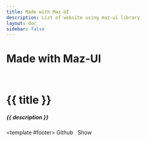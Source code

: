 ```yaml
---
title: Made with Maz-UI
description: List of website using maz-ui library
layout: doc
sidebar: false
---
```


# Made with Maz-UI

<br />

<div class="flex flex-col" style="display: flex; flex-direction: column; gap: 2rem">
<MazCard zoom v-for="({images, description, link, title, github }, i) in projects" :key="i" class="maz-w-full" :gallery-height="350" :images="images">
  <h1 class="maz-m-0" style="margin-bottom: 16px;">
    {{ title }}
  </h1>
  <h5 class="maz-m-0">
    {{ description }}
  </h5>

  <template #footer>
    <MazBtn v-if="github" color="black" :href="github" target="_blank" right-icon="Github" style="margin-right: 0.5rem;">
      Github
    </MazBtn>
    <MazBtn :href="link" target="_blank" right-icon="arrow-right">
      Show
    </MazBtn>
  </template>
</MazCard>
</div>

<script lang="ts" setup>
  import image from './assets/harderbetter.png'

  const projects = [
    {
      title: 'loicmazuel.com',
      images: ['https://louismazel.github.io/maz-ui/_nuxt/img/loicmazuel.08f64a3.png'],
      description: 'Personal Freelance Website',
      link: 'https://www.loicmazuel.com'
    },
    {
      title: 'harderbetter.io',
      images: [image],
      description: 'Football pronostics between friends',
      link: 'https://www.harderbetter.io'
    },
    {
      title: 'whitebird.immo',
      images: ['https://louismazel.github.io/maz-ui/_nuxt/img/whitebird.88df710.jpg'],
      description: 'French startup: Property manager and trustee',
      link: 'https://www.whitebird.immo'
    },
    {
      title: 'Vue Smart List UI',
      images: ['https://louismazel.github.io/maz-ui/_nuxt/img/vue-smart-list-ui.9acb248.png'],
      description: 'An intelligent interface for displaying a list of data and performing filters, sorting and searching on it. Also to display the details of the data.',
      link: 'https://louismazel.github.io/vue-smart-list-ui/',
      github: 'https://github.com/LouisMazel/vue-smart-list-ui'
    },
  ]
</script>
